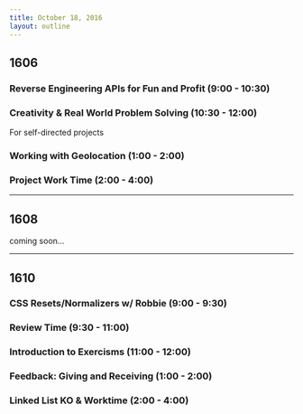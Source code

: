 ```yaml
---
title: October 18, 2016
layout: outline
---
```


## 1606

### Reverse Engineering APIs for Fun and Profit (9:00 - 10:30)

### Creativity & Real World Problem Solving (10:30 - 12:00)
For self-directed projects

### Working with Geolocation (1:00 - 2:00)

### Project Work Time (2:00 - 4:00)



***

## 1608
coming soon...

***

## 1610

### CSS Resets/Normalizers w/ Robbie (9:00 - 9:30)

### Review Time (9:30 - 11:00)

### Introduction to Exercisms (11:00 - 12:00)

### Feedback: Giving and Receiving (1:00 - 2:00)

### Linked List KO & Worktime (2:00 - 4:00)
